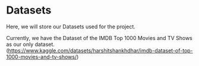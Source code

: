 # Datasets

Here, we will store our Datasets used for the project.

Currently, we have the Dataset of the IMDB Top 1000 Movies and TV Shows as our only dataset. (https://www.kaggle.com/datasets/harshitshankhdhar/imdb-dataset-of-top-1000-movies-and-tv-shows/)